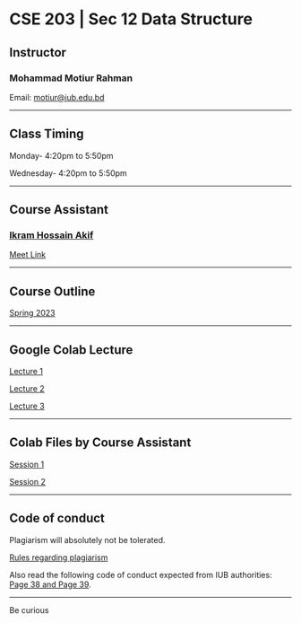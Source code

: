 # CSE 203 | Sec 12 Data Structure

## Instructor
### Mohammad Motiur Rahman
Email: motiur@iub.edu.bd

* * *

## Class Timing

Monday- 4:20pm to 5:50pm

Wednesday- 4:20pm to 5:50pm

* * *

## Course Assistant
### [Ikram Hossain Akif](mailto:2130734@iub.edu.bd)
[Meet Link](meet.google.com/oct-ptzn-qbj) 

* * *

## Course Outline

[Spring 2023](https://drive.google.com/file/d/1z54mqMOghtS7a8FLOoKlwdsRTY9zzTQS/view?usp=sharing)

* * *

## Google Colab Lecture 

[Lecture 1](https://colab.research.google.com/drive/16u2FJlFIHA-PnizMfVaMIs9kgN2iyOwf?usp=sharing)

[Lecture 2](https://colab.research.google.com/drive/1LkM8C177yFEQcau9R_ZPWS1anK5ZoorI?usp=sharing)

[Lecture 3](https://colab.research.google.com/drive/1S--h9Fyc2Xd_sGxoJQdGXMya0ob-Woy-?usp=sharing)


* * * 

## Colab Files by Course Assistant

[Session 1](https://colab.research.google.com/drive/17IMYoDryS2E8UHSiFWzX69ECWR3_CNzT?usp=sharing)

[Session 2](https://colab.research.google.com/drive/17IMYoDryS2E8UHSiFWzX69ECWR3_CNzT?usp=sharing)


* * *

## Code of conduct

Plagiarism will absolutely not be tolerated.

[Rules regarding plagiarism](https://www.plagiarism.org/article/what-is-plagiarism)

Also read the following code of conduct expected from IUB authorities: [Page 38 and Page 39](http://www.iub.edu.bd/files/Greenbook,sp19.f.pdf).

* * *   


Be curious
